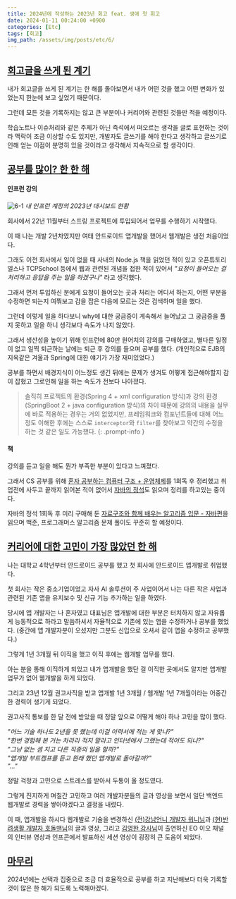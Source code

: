 ```yaml
---
title: 2024년에 작성하는 2023년 회고 feat. 생애 첫 회고
date: 2024-01-11 00:24:00 +0900
categories: [Etc]
tags: [회고]
img_path: /assets/img/posts/etc/6/
---
```


## **<u>회고글을 쓰게 된 계기</u>**

내가 회고글을 쓰게 된 계기는 한 해를 돌아보면서 내가 어떤 것을 했고 어떤 변화가 있었는지 한눈에 보고 싶었기 때문이다.

그런데 모든 것을 기록하지는 않고 큰 부분이나 커리어와 관련된 것들만 적을 예정이다.

학습노트나 이슈처리와 같은 주제가 아닌 즉석에서 떠오르는 생각을 글로 표현하는 것이라 맥락이 조금 이상할 수도 있지만, 개발자도 글쓰기를 해야 한다고 생각하고 글쓰기로 인해 얻는 이점이 분명히 있을 것이라고 생각해서 지속적으로 할 생각이다.

## **<u>공부를 많이? 한 한 해</u>**

#### **인프런 강의**

![6-1](6-1.png)
_내 인프런 계정의 2023년 대시보드 현황_

회사에서 22년 11월부터 스프링 프로젝트에 투입되어서 업무를 수행하기 시작했다.

이 때 나는 개발 2년차였지만 여태 안드로이드 앱개발을 했어서 웹개발은 생전 처음이었다.

그래도 이전 회사에서 일이 없을 때 사내의 Node.js 책을 읽었던 적이 있고 오픈튜토리얼스나 TCPSchool 등에서 웹과 관련된 개념을 접한 적이 있어서 *"요청이 들어오는 걸 처리하고 응답을 주는 일을 하겠구나"* 라고 생각했다.

그래서 먼저 투입하신 분에게 요청이 들어오는 곳과 처리는 어디서 하는지, 어떤 부분을 수정하면 되는지 여쭤보고 감을 잡은 다음에 모르는 것은 검색하며 일을 했다.

그런데 이렇게 일을 하다보니 why에 대한 궁금증이 계속해서 늘어났고 그 궁금증을 풀지 못하고 일을 하니 생각보다 속도가 나지 않았다.

그래서 생산성을 높이기 위해 인프런에 80만 원어치의 강의를 구매하였고, 별다른 일정이 없고 일찍 퇴근하는 날에는 퇴근 후 강의를 들으며 공부를 했다. (개인적으로 EJB의 지옥같은 겨울과 Spring에 대한 얘기가 가장 재미있었다.)

공부를 하면서 배경지식이 어느정도 생긴 뒤에는 문제가 생겨도 어떻게 접근해야할지 감이 잡혔고 그로인해 일을 하는 속도가 전보다 나아졌다.

> 솔직히 프로젝트의 환경(Spring 4 + xml configuration 방식)과 강의 환경(SpringBoot 2 + java configuration 방식)의 차이 때문에 강의의 내용을 실무에 바로 적용하는 경우는 거의 없었지만, 프레임워크와 컴포넌트들에 대해 어느정도 이해한 후에는 스스로 `interceptor`와 `filter`를 찾아보고 약간의 수정을 하는 것 같은 일도 가능했다.
{: .prompt-info }

#### **책**

강의를 듣고 일을 해도 뭔가 부족한 부분이 있다고 느껴졌다.

그래서 CS 공부를 위해 [혼자 공부하는 컴퓨터 구조 + 운영체제](#책)를 1회독 후 정리했고 취업전에 사두고 끝까지 읽어본 적이 없어서 [자바의 정석](#책)도 읽으며 정리를 하고있는 중이다.

자바의 정석 1회독 후 미리 구매해 둔 [자료구조와 함께 배우는 알고리즘 입문 - 자바편](#책)을 읽으며 백준, 프로그래머스 알고리즘 문제 풀이도 꾸준히 할 예정이다.

## **<u>커리어에 대한 고민이 가장 많았던 한 해</u>**

나는 대학교 4학년부터 안드로이드 공부를 했고 첫 회사에 안드로이드 앱개발로 취업했다.

첫 회사는 작은 중소기업이었고 자사 AI 솔루션이 주 사업이어서 나는 다른 작은 사업과 관련된 기존 앱을 유지보수 및 신규 기능 추가하는 일을 하였다.

당시에 앱 개발자는 나 혼자였고 대표님은 앱개발에 대한 부분은 터치하지 않고 자유롭게 능동적으로 하라고 말씀하셔서 자율적으로 기존에 있는 앱을 수정하거나 공부를 했었다. (중간에 앱 개발자분이 오셨지만 그분도 신입으로 오셔서 같이 앱을 수정하고 공부했다.)

그렇게 1년 3개월 뒤 이직을 했고 이직 후에는 웹개발 업무를 했다.

아는 분을 통해 이직하게 되었고 내가 앱개발을 했단 걸 이직한 곳에서도 알지만 앱개발 업무가 없어 웹개발을 하게 되었다.

그리고 23년 12월 권고사직을 받고 앱개발 1년 3개월 / 웹개발 1년 7개월이라는 어중간한 경력이 생기게 되었다.

권고사직 통보를 한 달 전에 받았을 때 정말 앞으로 어떻게 해야 하나 고민을 많이 했다.

_"어느 기술 하나도 2년을 못 했는데 이걸 이력서에 적는 게 맞나?"_  
_"한번 경험해 본 거는 차라리 적지 말라고 인터넷에서 그랬는데 적어도 되나?"_  
_"그냥 없는 셈 치고 다른 직종의 일을 할까?"_  
_"앱개발 부트캠프를 듣고 원래 했던 앱개발로 돌아갈까?"_  
_"..."_

정말 걱정과 고민으로 스트레스를 받아서 두통이 올 정도였다.

그렇게 진지하게 며칠간 고민하고 여러 개발자분들의 글과 영상을 보면서 일단 백엔드 웹개발로 경력을 쌓아야겠다고 결정을 내렸다.

이 때, 앱개발을 하시다 웹개발로 기술을 변경하신 [(전)강남언니 개발자 워니님](https://kr.linkedin.com/in/wonhee-jeong-9826051a6)과 [(현)반려생활 개발자 호돌맨님](https://kr.linkedin.com/in/leejaycoke)의 글과 영상, 그리고 [김영한 강사님](https://www.youtube.com/@yhdev/videos)이 출연하신 EO 이오 채널의 인터뷰 영상과 인프콘에서 발표하신 세션 영상이 굉장히 큰 도움이 되었다.

## **<u>마무리</u>**

2024년에는 선택과 집중으로 조금 더 효율적으로 공부를 하고 지난해보다 더욱 기록할 것이 많은 한 해가 되도록 노력해야겠다.